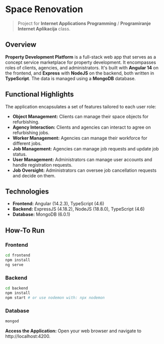# Space Renovation
> Project for **Internet Applications Programming** / **Programiranje Internet Aplikacija** class.

## Overview

**Property Development Platform** is a full-stack web app that serves as a concept service marketplace for property development. It encompasses roles of clients, agencies, and administrators. It's built with **Angular 14** on the frontend, and **Express** with **NodeJS** on the backend, both written in **TypeScript**. The data is managed using a **MongoDB** database.

## Functional Highlights

The application encapsulates a set of features tailored to each user role:

- **Object Management:** Clients can manage their space objects for refurbishing.
- **Agency Interaction:** Clients and agencies can interact to agree on refurbishing jobs.
- **Worker Management:** Agencies can manage their workforce for different jobs.
- **Job Management:** Agencies can manage job requests and update job status.
- **User Management:** Administrators can manage user accounts and handle registration requests.
- **Job Oversight:** Administrators can oversee job cancellation requests and decide on them.

## Technologies

- **Frontend:** Angular (14.2.3), TypeScript (4.6)
- **Backend:** ExpressJS (4.18.2), NodeJS (18.8.0), TypeScript (4.6)
- **Database:** MongoDB (6.0.1)

## How-To Run

### Frontend

```bash
cd frontend
npm install
ng serve
```

### Backend

```bash
cd backend
npm install
npm start # or use nodemon with: npx nodemon
```

### Database

```bash
mongod
```

**Access the Application:** Open your web browser and navigate to http://localhost:4200.
